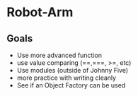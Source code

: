 # Robot-Arm

Goals
------
* Use more advanced function
* use value comparing  (==,===, >=, etc)
* Use modules (outside of Johnny Five)
* more practice with writing cleanly
* See if an Object Factory can be used
